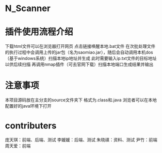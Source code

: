 # N_Scanner
# 插件使用流程介绍
下载html文件可以在浏览器打开网页 
点击链接唤醒本地.bat文件 
在次批处理文件的执行过程中会调用上传的jar包（名为saomiao.jar），随后会自动调用本机dos（基于windows系统）扫描本地ip地址并生成 
此时需要输入ip.txt文件的目标地址以供后续扫描 
再调用nmap插件（可去官网下载）扫描本地端口生成结果并输出  

# 注意事项
本项目源码放在主分支的source文件夹下 格式为.class和.java 浏览者可以在本地配置好的java环境下打开
# contributers
庞天琪：前端、后端、测试
李媛媛：后端、测试
朱晓祺：资料、测试
尹竹：前端
周天爱：前端

